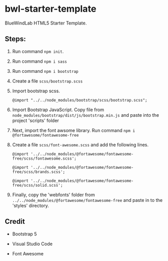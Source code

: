 # bwl-starter-template

BlueWindLab HTML5 Starter Template.

## Steps:

1. Run command `npm init`.
2. Run command `npm i sass`
3. Run command `npm i bootstrap`
4. Create a file `scss/bootstrap.scss`
5. Import bootstrap scss.

   `@import "../../node_modules/bootstrap/scss/bootstrap.scss";`

6. Import Bootstrap JavaScript. Copy file from `node_modules/bootstrap/dist/js/bootstrap.min.js` and paste into the project 'scripts' folder
7. Next, import the font awsome library. Run command `npm i @fortawesome/fontawesome-free`
8. Create a file `scss/font-awesome.scss` and add the following lines.

   `@import '../../node_modules/@fortawesome/fontawesome-free/scss/fontawesome.scss';`

   `@import '../../node_modules/@fortawesome/fontawesome-free/scss/brands.scss';`

   `@import '../../node_modules/@fortawesome/fontawesome-free/scss/solid.scss';`

9. Finally, copy the 'webfonts' folder from `../../node_modules/@fortawesome/fontawesome-free` and paste in to the 'styles' directory.

## Credit

- Bootstrap 5

- Visual Studio Code

- Font Awesome
